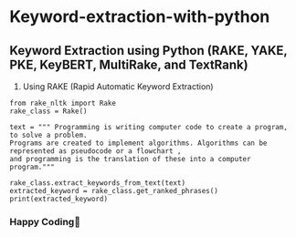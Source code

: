 # Keyword-extraction-with-python
## Keyword Extraction using Python (RAKE, YAKE, PKE, KeyBERT, MultiRake, and TextRank)

1. Using RAKE (Rapid Automatic Keyword Extraction)
```
from rake_nltk import Rake
rake_class = Rake()
```

```
text = """ Programming is writing computer code to create a program, to solve a problem. 
Programs are created to implement algorithms. Algorithms can be represented as pseudocode or a flowchart , 
and programming is the translation of these into a computer program."""
```

```
rake_class.extract_keywords_from_text(text)
extracted_keyword = rake_class.get_ranked_phrases()
print(extracted_keyword)
```



### Happy Coding🥳
